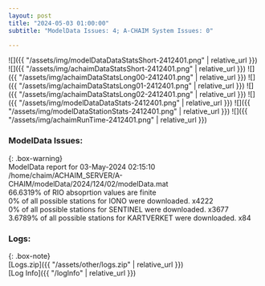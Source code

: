 ```yaml
---
layout: post
title: "2024-05-03 01:00:00"
subtitle: "ModelData Issues: 4; A-CHAIM System Issues: 0"

---
```


![]({{ "/assets/img/modelDataDataStatsShort-2412401.png" | relative_url }})
![]({{ "/assets/img/achaimDataStatsShort-2412401.png" | relative_url }})
![]({{ "/assets/img/achaimDataStatsLong00-2412401.png" | relative_url }})
![]({{ "/assets/img/achaimDataStatsLong01-2412401.png" | relative_url }})
![]({{ "/assets/img/achaimDataStatsLong02-2412401.png" | relative_url }})
![]({{ "/assets/img/modelDataDataStats-2412401.png" | relative_url }})
![]({{ "/assets/img/modelDataStationStats-2412401.png" | relative_url }})
![]({{ "/assets/img/achaimRunTime-2412401.png" | relative_url }})


### ModelData Issues:  
  
{: .box-warning}  
 ModelData report for 03-May-2024 02:15:10   
 /home/chaim/ACHAIM_SERVER/A-CHAIM/modelData/2024/124/02/modelData.mat   
 66.6319% of RIO absoprtion values are finite   
 0% of all possible stations for IONO were downloaded. x4222   
 0% of all possible stations for SENTINEL were downloaded. x3677   
 3.6789% of all possible stations for KARTVERKET were downloaded. x84   
  


### Logs:  
  
{: .box-note}  
[Logs.zip]({{ "/assets/other/logs.zip" | relative_url }})  
[Log Info]({{ "/logInfo" | relative_url }})  
